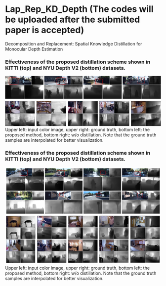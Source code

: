 # Lap_Rep_KD_Depth (The codes will be uploaded after the submitted paper is accepted)
Decomposition and Replacement: Spatial Knowledge Distillation for Monocular Depth Estimation

### Effectiveness of the proposed distillation scheme shown in KITTI (top) and NYU Depth V2 (bottom) datasets.
![example1](./examples/fig1.jpg)
Upper left: input color image, upper right: ground truth, bottom left: the proposed method, bottom right: w/o distillation. Note that the ground truth samples are interpolated for better visualization. 

### Effectiveness of the proposed distillation scheme shown in KITTI (top) and NYU Depth V2 (bottom) datasets.
![example1](./examples/fig2.jpg)
Upper left: input color image, upper right: ground truth, bottom left: the proposed method, bottom right: w/o distillation. Note that the ground truth samples are interpolated for better visualization. 
